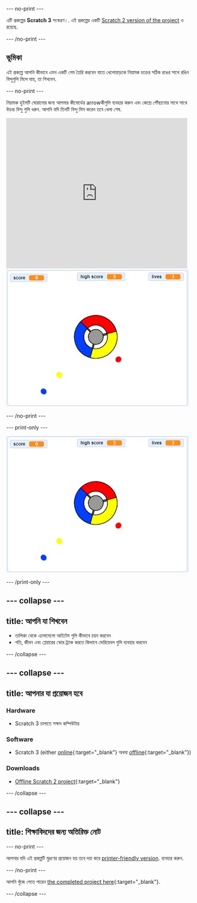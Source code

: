 \--- no-print \---

এটি প্রকল্পের **Scratch 3** সংস্করণ।. এই প্রকল্পের একটি [Scratch 2 version of the project](https://projects.raspberrypi.org/en/projects/catch-the-dots-scratch2) ও রয়েছে.

\--- /no-print \---

## ভূমিকা

এই প্রকল্পে আপনি কীভাবে এমন একটি গেম তৈরি করবেন যাতে খেলোয়াড়কে নিয়ামক চক্রের সঠিক রঙের সাথে রঙিন বিন্দুগুলি মিলে যায়, তা শিখবেন.

\--- no-print \---

নিয়ামক হুইলটি ঘোরানোর জন্য আপনার কীবোর্ডের arrowকীগুলি ব্যবহার করুন এবং কেন্দ্রে পৌঁছানোর সাথে সাথে উড়ন্ত বিন্দু গুলি ধরুন. আপনি যদি তিনটি বিন্দু মিস করেন তবে খেলা শেষ.

<div class="scratch-preview">
  <iframe allowtransparency="true" width="485" height="402" src="https://scratch.mit.edu/projects/embed/252923761/?autostart=false" frameborder="0" scrolling="no"></iframe>
  <img src="images/dots-final.png">
</div>

\--- /no-print \---

\--- print-only \---

![Dots screenshot](images/dots-final.png)

\--- /print-only \---

## \--- collapse \---

## title: আপনি যা শিখবেন

+ তালিকা থেকে এলোমেলো আইটেম গুলি কীভাবে চয়ন করবেন
+ গতি, জীবন এবং প্লেয়ারের স্কোর ট্র্যাক করতে কিভাবে ভেরিয়েবল গুলি ব্যবহার করবেন

\--- /collapse \---

## \--- collapse \---

## title: আপনার যা প্রয়োজন হবে

### Hardware

+ Scratch 3 চালাতে সক্ষম কম্পিউটার

### Software

+ Scratch 3 (either [online](http://rpf.io/scratchon){:target="_blank"} অথবা [offline](http://rpf.io/scratchoff){:target="_blank"})

### Downloads

+ [Offline Scratch 2 project](http://rpf.io/p/en/catch-the-dots-go){:target="_blank"}

\--- /collapse \---

## \--- collapse \---

## title: শিক্ষাবিদদের জন্য অতিরিক্ত নোট

\--- no-print \---

আপনার যদি এই প্রকল্পটি মুদ্রণের প্রয়োজন হয় তবে দয়া করে [printer-friendly version](https://projects.raspberrypi.org/en/projects/catch-the-dots/print). ব্যবহার করুন.

\--- /no-print \---

আপনি খুঁজে পেতে পারেন [the completed project here](http://rpf.io/p/en/catch-the-dots-get){:target="_blank"}.

\--- /collapse \---